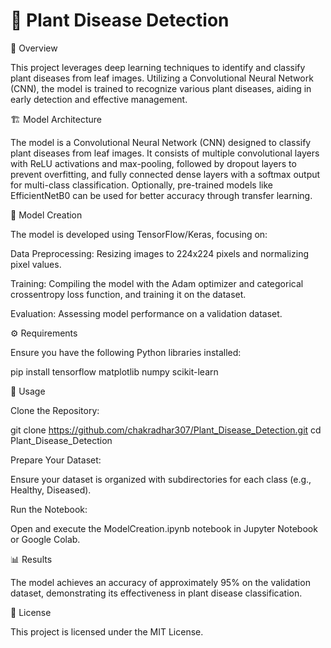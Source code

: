 # 🌿 Plant Disease Detection
📌 Overview

This project leverages deep learning techniques to identify and classify plant diseases from leaf images. Utilizing a Convolutional Neural Network (CNN), the model is trained to recognize various plant diseases, aiding in early detection and effective management.

🏗️ Model Architecture

The model is a Convolutional Neural Network (CNN) designed to classify plant diseases from leaf images. It consists of multiple convolutional layers with ReLU activations and max-pooling, followed by dropout layers to prevent overfitting, and fully connected dense layers with a softmax output for multi-class classification. Optionally, pre-trained models like EfficientNetB0 can be used for better accuracy through transfer learning.

🧪 Model Creation

The model is developed using TensorFlow/Keras, focusing on:

Data Preprocessing: Resizing images to 224x224 pixels and normalizing pixel values.

Training: Compiling the model with the Adam optimizer and categorical crossentropy loss function, and training it on the dataset.

Evaluation: Assessing model performance on a validation dataset.

⚙️ Requirements

Ensure you have the following Python libraries installed:

pip install tensorflow matplotlib numpy scikit-learn

🧾 Usage

Clone the Repository:

git clone https://github.com/chakradhar307/Plant_Disease_Detection.git
cd Plant_Disease_Detection


Prepare Your Dataset:

Ensure your dataset is organized with subdirectories for each class (e.g., Healthy, Diseased).

Run the Notebook:

Open and execute the ModelCreation.ipynb notebook in Jupyter Notebook or Google Colab.

📊 Results

The model achieves an accuracy of approximately 95% on the validation dataset, demonstrating its effectiveness in plant disease classification.

📝 License

This project is licensed under the MIT License.

